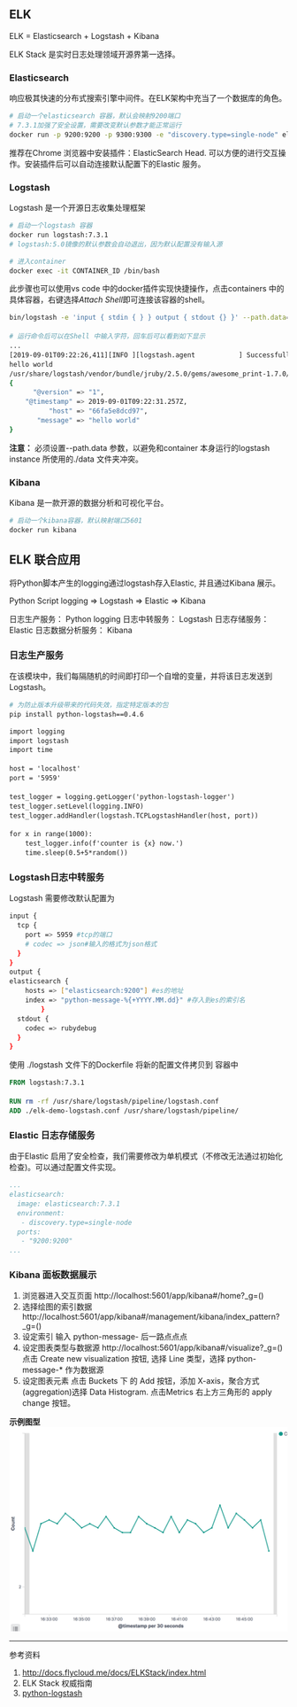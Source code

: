 ## ELK

ELK = Elasticsearch + Logstash + Kibana

ELK Stack 是实时日志处理领域开源界第一选择。

### Elasticsearch

响应极其快速的分布式搜索引擎中间件。在ELK架构中充当了一个数据库的角色。

```bash
# 启动一个elasticsearch 容器，默认会映射9200端口
# 7.3.1加强了安全设置，需要改变默认参数才能正常运行
docker run -p 9200:9200 -p 9300:9300 -e "discovery.type=single-node" elasticsearch:7.3.1
```

推荐在Chrome 浏览器中安装插件：ElasticSearch Head. 可以方便的进行交互操作。安装插件后可以自动连接默认配置下的Elastic 服务。


### Logstash

Logstash 是一个开源日志收集处理框架
```bash
# 启动一个logstash 容器
docker run logstash:7.3.1
# logstash:5.0镜像的默认参数会自动退出，因为默认配置没有输入源
```

```bash
# 进入container
docker exec -it CONTAINER_ID /bin/bash
```
此步骤也可以使用vs code 中的docker插件实现快捷操作，点击containers 中的具体容器，右键选择*Attach Shell*即可连接该容器的shell。
```bash
bin/logstash -e 'input { stdin { } } output { stdout {} }' --path.data='./data_test/'

# 运行命令后可以在Shell 中输入字符，回车后可以看到如下显示
...
[2019-09-01T09:22:26,411][INFO ][logstash.agent           ] Successfully started Logstash API endpoint {:port=>9601}
hello world
/usr/share/logstash/vendor/bundle/jruby/2.5.0/gems/awesome_print-1.7.0/lib/awesome_print/formatters/base_formatter.rb:31: warning: constant ::Fixnum is deprecated
{
      "@version" => "1",
    "@timestamp" => 2019-09-01T09:22:31.257Z,
          "host" => "66fa5e8dcd97",
       "message" => "hello world"
}
```
**注意：** 必须设置--path.data 参数，以避免和container 本身运行的logstash instance 所使用的./data 文件夹冲突。

### Kibana
Kibana 是一款开源的数据分析和可视化平台。

```bash
# 启动一个kibana容器，默认映射端口5601
docker run kibana
```

## ELK 联合应用

将Python脚本产生的logging通过logstash存入Elastic, 并且通过Kibana 展示。

Python Script logging $\Rightarrow$ Logstash $\Rightarrow$ Elastic  $\Rightarrow$ Kibana

日志生产服务： Python logging 
日志中转服务： Logstash
日志存储服务： Elastic
日志数据分析服务： Kibana

### 日志生产服务
在该模块中，我们每隔随机的时间即打印一个自增的变量，并将该日志发送到Logstash。

```bash
# 为防止版本升级带来的代码失效，指定特定版本的包
pip install python-logstash==0.4.6
```

```python3.6
import logging
import logstash
import time

host = 'localhost'
port = '5959'

test_logger = logging.getLogger('python-logstash-logger')
test_logger.setLevel(logging.INFO)
test_logger.addHandler(logstash.TCPLogstashHandler(host, port))

for x in range(1000):
    test_logger.info(f'counter is {x} now.')
    time.sleep(0.5+5*random())

```
### Logstash日志中转服务
Logstash 需要修改默认配置为
```bash
input {
  tcp {
    port => 5959 #tcp的端口
    # codec => json#输入的格式为json格式
  }
}
output {
elasticsearch {
    hosts => ["elasticsearch:9200"] #es的地址
    index => "python-message-%{+YYYY.MM.dd}" #存入到es的索引名
        }
  stdout {
    codec => rubydebug
  }
}
```

使用 ./logstash 文件下的Dockerfile 将新的配置文件拷贝到 容器中
```dockerfile
FROM logstash:7.3.1

RUN rm -rf /usr/share/logstash/pipeline/logstash.conf
ADD ./elk-demo-logstash.conf /usr/share/logstash/pipeline/
```

### Elastic 日志存储服务
由于Elastic 启用了安全检查，我们需要修改为单机模式（不修改无法通过初始化检查)。可以通过配置文件实现。

```yml
...
elasticsearch:
  image: elasticsearch:7.3.1
  environment:
   - discovery.type=single-node
  ports:
   - "9200:9200"
...
```

### Kibana 面板数据展示
1. 浏览器进入交互页面
http://localhost:5601/app/kibana#/home?_g=() 
2. 选择绘图的索引数据
http://localhost:5601/app/kibana#/management/kibana/index_pattern?_g=()
3. 设定索引
输入 python-message-  后一路点点点
4. 设定图表类型与数据源
http://localhost:5601/app/kibana#/visualize?_g=()
点击 Create new visualization 按钮, 选择 Line 类型，选择 python-message-* 作为数据源
5. 设定图表元素
点击 Buckets 下 的 Add 按钮，添加 X-axis，聚合方式(aggregation)选择 Data Histogram.
点击Metrics 右上方三角形的 apply change 按钮。

**示例图型**
![](2019-09-03-16-47-16.png)



--- 
参考资料
1. http://docs.flycloud.me/docs/ELKStack/index.html
2. ELK Stack 权威指南
3. [python-logstash](https://github.com/vklochan/python-logstash)
